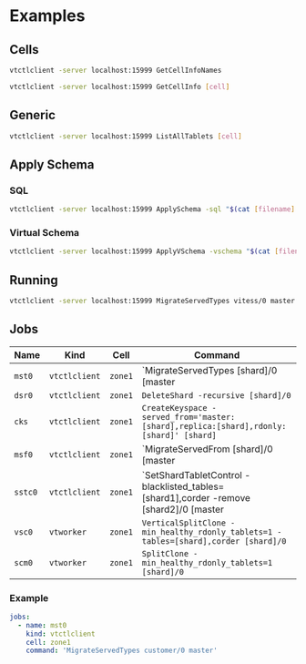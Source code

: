 # Examples

## Cells

```sh
vtctlclient -server localhost:15999 GetCellInfoNames
```

```sh
vtctlclient -server localhost:15999 GetCellInfo [cell]
```

## Generic

```sh
vtctlclient -server localhost:15999 ListAllTablets [cell]
```

## Apply Schema

### SQL

```sh
vtctlclient -server localhost:15999 ApplySchema -sql "$(cat [filename].sql)" [database]
```

### Virtual Schema

```sh
vtctlclient -server localhost:15999 ApplyVSchema -vschema "$(cat [filename].json)" [database]
```

## Running

```sh
vtctlclient -server localhost:15999 MigrateServedTypes vitess/0 master
```

## Jobs

| Name | Kind | Cell | Command |
| --- | --- | --- | --- |
| `mst0` | `vtctlclient` | `zone1` | `MigrateServedTypes [shard]/0 [master|rdonly|replica]` |
| `dsr0` | `vtctlclient` | `zone1` | `DeleteShard -recursive [shard]/0` |
| `cks` | `vtctlclient` | `zone1` | `CreateKeyspace -served_from='master:[shard],replica:[shard],rdonly:[shard]' [shard]` |
| `msf0` | `vtctlclient` | `zone1` | `MigrateServedFrom [shard]/0 [master|rdonly|replica]` |
| `sstc0` | `vtctlclient` | `zone1` | `SetShardTabletControl -blacklisted_tables=[shard1],corder -remove [shard2]/0 [master|rdonly|replica]` |
| `vsc0` | `vtworker` | `zone1` | `VerticalSplitClone -min_healthy_rdonly_tablets=1 -tables=[shard],corder [shard]/0` |
| `scm0` | `vtworker` | `zone1` | `SplitClone -min_healthy_rdonly_tablets=1 [shard]/0` |

### Example

```yml
jobs:
  - name: mst0
    kind: vtctlclient
    cell: zone1
    command: 'MigrateServedTypes customer/0 master'
```

